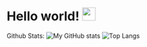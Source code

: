 # Hello world! <img src="https://raw.githubusercontent.com/MartinHeinz/MartinHeinz/master/wave.gif" width="30px">
Github Stats:
![My GitHub stats](https://github-readme-stats.vercel.app/api?username=A12N4V&show_icons=true&theme=dark)
![Top Langs](https://github-readme-stats.vercel.app/api/top-langs/?username=A12N4V&layout=compact&theme=dark)

